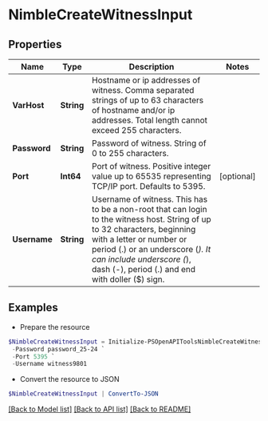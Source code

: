 # NimbleCreateWitnessInput
## Properties

Name | Type | Description | Notes
------------ | ------------- | ------------- | -------------
**VarHost** | **String** | Hostname or ip addresses of witness. Comma separated strings of up to 63 characters of hostname and/or ip addresses. Total length cannot exceed 255 characters. | 
**Password** | **String** | Password of witness. String of 0 to 255 characters. | 
**Port** | **Int64** | Port of witness. Positive integer value up to 65535 representing TCP/IP port. Defaults to 5395. | [optional] 
**Username** | **String** | Username of witness. This has to be a non-root that can login to the witness host. String of up to 32 characters, beginning with a letter or number or period (.) or an underscore (_). It can include underscore (_), dash (-), period (.) and end with doller ($) sign. | 

## Examples

- Prepare the resource
```powershell
$NimbleCreateWitnessInput = Initialize-PSOpenAPIToolsNimbleCreateWitnessInput  -VarHost witness-host9801.sjcvlab.com `
 -Password password_25-24 `
 -Port 5395 `
 -Username witness9801
```

- Convert the resource to JSON
```powershell
$NimbleCreateWitnessInput | ConvertTo-JSON
```

[[Back to Model list]](../README.md#documentation-for-models) [[Back to API list]](../README.md#documentation-for-api-endpoints) [[Back to README]](../README.md)

